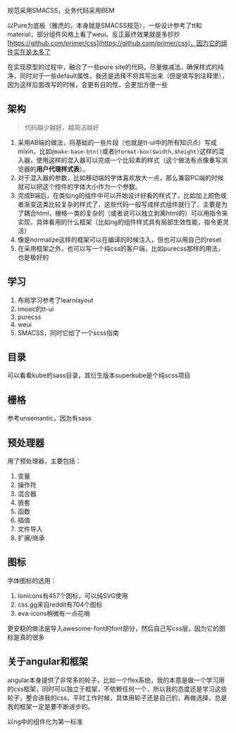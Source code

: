 规范采用SMACSS，业务代码采用BEM

以Pure为底板（雅虎的，本身就是SMACSS规范），一些设计参考了tt和material，部分组件风格上看了weui。反正最终效果就是多抄抄[https://github.com/primer/css](https://github.com/primer/css)，因为它的组件实在是太多了

在实现原型的过程中，融合了一些pure site的代码，尽量做减法，确保样式的纯净，同时对于一些default属性，我还是选择不将其写出来（但是填写到注释里），因为这样后面改写的时候，会更有目的性，会更加方便一些

## 架构

> 代码越少越好，越简洁越好

1. 采用AB端的做法，将基础的一些片段（也就是tt-ui中的所有知识点）写成mixin，比如`@make-base-btn()`或者`@format-box($width,$height)`这样的混入器，使用这样的混入器可以完成一个比较素的样式（这个做法有点像重写浏览器的**用户代理样式表**）。
2. 对于混入器的参数，比如移动端的字体喜欢放大一点，那么兼容PC端的时候就可以把这个控件的字体大小作为一个参数。
3. 完成B端后，在类似ng的组件中可以开始设计好看的样式了，比如加上颜色或者渐变这类比较复杂的样式了，这些代码一般写成样式组件就行了，主要是为了耦合html，栅格一类的复杂的（或者说可以独立剥离html的）可以用指令来实现，具体看用的什么框架（比如ng的组件样式具有局部生效性能，指令更灵活）
4. 像是normalize这样的框架可以在编译的时候注入，但也可以用自己的reset
5. 在采用框架之外，也可以写一个纯css的客户端，比如purecss那样的用法，也是极好的

## 学习

1. 布局学习参考了learnlayout
2. imooc的tt-ui
3. purecss
4. weui
5. SMACSS，同时它给了一个scss指南

## 目录

可以看看kube的sass目录，其衍生版本superkube是个纯scss项目

## 栅格

参考unsemantic，因为有sass

## 预处理器

用了预处理器，主要包括：

1. 变量
2. 操作符
3. 混合器
4. 嵌套
5. 函数
6. 插值
7. 文件导入
8. 扩展/继承

## 图标

字体图标的选用：

1. Ionicons有457个图标，可以纯SVG使用
2. css.gg来自reddit有704个图标
3. eva-icons稍微有一点花哨

更安稳的做法是导入awesome-font的font部分，然后自己写css层，因为它的图标是真的很多

## 关于angular和框架

angular本身提供了非常多的轮子，比如一个flex系统，我的本意是做一个学习用的css框架，同时可以独立于框架，不依赖任何一个，所以我的态度还是学习这些轮子，整合进我的css，平时工作时候，具体用轮子还是自己的，再做选择，总是我的框架一定是要不断进步的。

以ng中的组件化为第一标准








